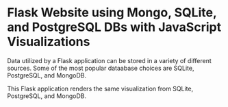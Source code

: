 # Flask Website using Mongo, SQLite, and PostgreSQL DBs with JavaScript Visualizations

Data utilized by a Flask application can be stored in a variety of different sources.  Some of the most popular dataabase choices are SQLite, PostgreSQL, and MongoDB.

This Flask application renders the same visualization from SQLite, PostgreSQL, and MongoDB.